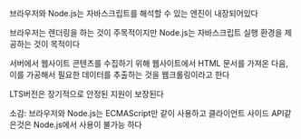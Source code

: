 브라우저와 Node.js는 자바스크립트를 해석할 수 있는 엔진이 내장되어있다

브라우저는 렌더링을 하는 것이 주목적이지만 Node.js는 자바스크립트 실행 환경을 제공하는 것이 목적이다

서버에서 웹사이트 콘텐츠를 수집하기 위해 웹사이트에서 HTML 문서를 가져온 다음, 이를 가공해서 필요한 데이터를 추출하는 것을 웹크롤링이라고 한다

LTS버전은 장기적으로 안정된 지원이 보장된다

소감: 브라우저와 Node.js는 ECMAScript만 같이 사용하고 클라이언트 사이드 API같은것은 Node.js에서 사용이 불가능 하다
